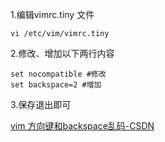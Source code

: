 1.编辑vimrc.tiny 文件
```
vi /etc/vim/vimrc.tiny 
```
2.修改、增加以下两行内容
```
set nocompatible #修改
set backspace=2 #增加
```
3.保存退出即可

[vim 方向键和backspace乱码-CSDN](https://blog.csdn.net/qq_36340642/article/details/109806721)
